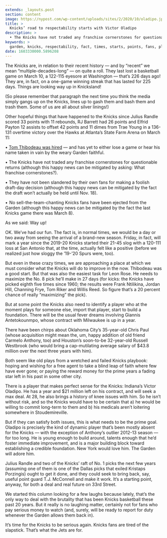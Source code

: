 ```yaml
--- 
extends: _layouts.post 
section: content 
image: https://nypost.com/wp-content/uploads/sites/2/2020/10/oladipo.jpg?quality=90&strip=all&w=1200 
title: > 
  Knicks’ road to respectability starts with Victor Oladipo 
description: > 
  • The Knicks have not traded any franchise cornerstones for questionable returns (although this happy news can be mitigated by asking: What franchise cornerstones?).• No sell-the-team-chanting Knicks fans have been ejected from the Garden (although this happy news can be mitigated by the fact the last Knicks game there was March 8).There is a player that makes perfect sense for the Knicks: Indiana’s Victor Oladipo.Oladipo is precisely the kind of dynamic player that’s been mostly absent for the Knicks — with the exception of Anthony’s outlier 2012-13 season — for too long.Knicks fans are tired of the slapstick. 
keywords: > 
  garden, knicks, respectability, fact, times, starts, points, fans, player, road, oladipo, victor, happy, thats, way 
date: 1603330000.5896208 
--- 
```

<div><p>The Knicks are, in relation to their recent history &#8212; and by &#8220;recent&#8221; we mean &#8220;multiple-decades-long&#8221; &#8212; on quite a roll. They last lost a basketball game on March 10, a 122-115 eyesore at Washington &#8212; that&#8217;s 226 days ago! They are, in fact, on a one-game winning streak that has lasted for 225 days. Things are looking way up in Knicksland!</p>
<p>(So please remember that paragraph the next time you think the media simply gangs up on the Knicks, lines up to gash them and bash them and trash them. Some of us are all about silver linings!)</p>
<p>Other hopeful things that have happened to the Knicks since Julius Randle scored 33 points with 11 rebounds, RJ Barrett had 26 points and Elfrid Payton 12 assists to offset 42 points and 11 dimes from Trae Young in a 136-131 overtime victory over the Hawks at Atlanta&#8217;s State Farm Arena on March 11:</p>
<p>&#8226; <a href="https://nypost.com/2020/09/25/knicks-young-point-guards-entering-critical-time-with-tom-thibodeau/">Tom Thibodeau was hired</a> &#8212; and has yet to either lose a game or hear his name taken in vain by the weary Garden faithful.</p>
<p>&#8226; The Knicks have not traded any franchise cornerstones for questionable returns (although this happy news can be mitigated by asking: What franchise cornerstones?).</p>
<p>&#8226; They have not been slandered by their own fans for making a foolish draft-day decision (although this happy news can be mitigated by the fact the draft won&#8217;t actually be held until Nov. 18).</p>
<p>&#8226; &#8202;No sell-the-team-chanting Knicks fans have been ejected from the Garden (although this happy news can be mitigated by the fact the last Knicks game there was March 8).</p>
<p>As we said: Way up!</p>
<p>OK. We&#8217;ve had our fun. The fact is, in normal times, we would be a day or two away from seeing the arrival of a brand-new season. Friday, in fact, will mark a year since the 2019-20 Knicks started their 21-45 slog with a 120-111 loss at San Antonio that, at the time, actually felt like a positive (before we realized just how sloggy the &#8217;19-&#8217;20 Spurs were, too).</p>
<p>But even in these crazy times, we are approaching a place at which we must consider what the Knicks will do to improve in the now. Thibodeau was a good start. But that was also the easiest task for Leon Rose. He needs to maximize the No. 8 pick he&#8217;ll make in 27 days (for kicks: the Knicks have picked eighth five times since 1960; the results were Frank Ntilikina, Jordan Hill, Channing Frye, Tom Riker and Willis Reed. So figure that&#8217;s a 20 percent chance of really &#8220;maximizing&#8221; the pick).</p>
<p>But at some point the Knicks also need to identify a player who at the moment plays for someone else, import that player, start to build a foundation. There will be the usual fever dreams involving Giannis Antetokounmpo, whose contract with Milwaukee is up in a year.</p>
<p>There have been chirps about Oklahoma City&#8217;s 35-year-old Chris Paul (whose acquisition might mean the, um, happy addition of old friend Carmelo Anthony, too) and Houston&#8217;s soon-to-be 32-year-old Russell Westbrook (who would bring a cap-mutilating average salary of $43.8 million over the next three years with him).</p>
<p>Both seem like old plays from a wretched and failed Knicks playbook: hoping and wishing for a free agent to take a blind leap of faith where few have ever gone; or paying the reward money for the prime years a fading star left in his past in some other city.</p>
<p>There is a player that makes perfect sense for the Knicks: Indiana&#8217;s Victor Oladipo. He has a year and $21 million left on his contract, and will seek a max deal. At 28, he also brings a history of knee issues with him. So he isn&#8217;t without risk, and so the Knicks would have to be certain that a) he would be willing to commit long-term to them and b) his medicals aren&#8217;t loitering somewhere in Stoudemireville.</p>
 
<p>But if they can satisfy both issues, this is what needs to be the prime goal. Oladipo is precisely the kind of dynamic player that&#8217;s been mostly absent for the Knicks &#8212; with the exception of Anthony&#8217;s outlier 2012-13 season &#8212; for too long. He is young enough to build around, talents enough that he&#8217;d foster immediate improvement, and is a major building block toward establishing a credible foundation. New York would love him. The Garden will adore him.</p>
<p>Julius Randle and two of the Knicks&#8217; raft of No. 1 picks the next few years (assuming one of them is one of the Dallas picks that exiled Kristaps Porzingis) ought to get it done, and they could seek to bring back, say, useful point guard T.J. McConnell and make it work. It&#8217;s a starting point, anyway, for both a deal and real future on 33rd Street.</p>
<p>We started this column looking for a few laughs because lately, that&#8217;s the only way to deal with the brutality that has been Knicks basketball these past 20 years. But it really is no laughing matter, certainly not for fans who pay serious money to watch (and, surely, will be ready to report for duty whenever the Garden allows them back in).</p>
<p>It&#8217;s time for the Knicks to be serious again. Knicks fans are tired of the slapstick. That&#8217;s what the Jets are for.</p>
			</div>